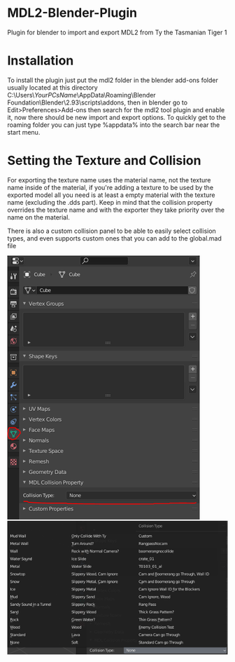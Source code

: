 # MDL2-Blender-Plugin
Plugin for blender to import and export MDL2 from Ty the Tasmanian Tiger 1

# Installation
To install the plugin just put the mdl2 folder in the blender add-ons folder usually located at this directory C:\Users\\*YourPCsName*\AppData\Roaming\Blender Foundation\Blender\2.93\scripts\addons, then in blender go to Edit>Preferences>Add-ons then search for the mdl2 tool plugin and enable it, now there should be new import and export options. To quickly get to the roaming folder you can just type %appdata% into the search bar near the start menu.

# Setting the Texture and Collision
For exporting the texture name uses the material name, not the texture name inside of the material, if you're adding a texture to be used by the exported model all you need is at least a empty material with the texture name (excluding the .dds part). Keep in mind that the collision property overrides the texture name and with the exporter they take priority over the name on the material.

There is also a custom collision panel to be able to easily select collision types, and even supports custom ones that you can add to the global.mad file

![CollisionPanel](CollisionPanel.PNG?raw=true) ![CollisionPanel](CollisionTypes.PNG?raw=true)
